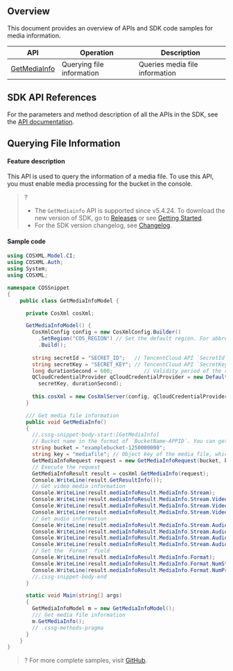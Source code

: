 ## Overview

This document provides an overview of APIs and SDK code samples for media information.

| API | Operation |  Description |
| ------------------------------------------------------------ | ------------------ | ---------------------------------- |
|  [GetMediaInfo](https://intl.cloud.tencent.com/document/product/436/46915)    |   Querying file information	 | Queries media file information      |

## SDK API References

For the parameters and method description of all the APIs in the SDK, see the [API documentation](https://cos-dotnet-sdk-doc-1253960454.file.myqcloud.com/).

## Querying File Information

#### Feature description

This API is used to query the information of a media file. To use this API, you must enable media processing for the bucket in the console.

>?
> - The `GetMediainfo` API is supported since v5.4.24. To download the new version of SDK, go to [Releases](https://github.com/tencentyun/qcloud-sdk-dotnet/releases) or see [Getting Started](https://intl.cloud.tencent.com/document/product/436/30594).
> - For the SDK version changelog, see [Changelog](https://github.com/tencentyun/qcloud-sdk-dotnet/blob/master/CHANGELOG.md).
> 


#### Sample code

[//]: #	".cssg-snippet-GetMediaInfoModel"

```cs
using COSXML.Model.CI;
using COSXML.Auth;
using System;
using COSXML;

namespace COSSnippet
{
    public class GetMediaInfoModel {

      private CosXml cosXml;

      GetMediaInfoModel() {
        CosXmlConfig config = new CosXmlConfig.Builder()
          .SetRegion("COS_REGION") // Set the default region. For abbreviations of COS regions, visit https://intl.cloud.tencent.com/document/product/436/6224. 
          .Build();
        
        string secretId = "SECRET_ID";   // TencentCloud API `SecretId`. For more information on how to get it, visit https://console.cloud.tencent.com/cam/capi.
        string secretKey = "SECRET_KEY"; // TencentCloud API `SecretKey`. For more information on how to get it, visit https://console.cloud.tencent.com/cam/capi.
        long durationSecond = 600;          // Validity period of the request signature in seconds
        QCloudCredentialProvider qCloudCredentialProvider = new DefaultQCloudCredentialProvider(secretId, 
          secretKey, durationSecond);
        
        this.cosXml = new CosXmlServer(config, qCloudCredentialProvider);
      }

      /// Get media file information
      public void GetMediaInfo()
      {
        //.cssg-snippet-body-start:[GetMediaInfo]
        // Bucket name in the format of `BucketName-APPID`. You can get the `APPID` by referring to https://console.cloud.tencent.com/developer.
        string bucket = "examplebucket-1250000000";
        string key = "mediafile"; // Object key of the media file, which should be replaced with the actual object key of the media file existing in the bucket
        GetMediaInfoRequest request = new GetMediaInfoRequest(bucket, key);
        // Execute the request
        GetMediaInfoResult result = cosXml.GetMediaInfo(request);
        Console.WriteLine(result.GetResultInfo());
        // Get video media information
        Console.WriteLine(result.mediaInfoResult.MediaInfo.Stream);
        Console.WriteLine(result.mediaInfoResult.MediaInfo.Stream.Video);
        Console.WriteLine(result.mediaInfoResult.MediaInfo.Stream.Video.Index);
        Console.WriteLine(result.mediaInfoResult.MediaInfo.Stream.Video.CodecName);
        // Get audio information
        Console.WriteLine(result.mediaInfoResult.MediaInfo.Stream.Audio);
        Console.WriteLine(result.mediaInfoResult.MediaInfo.Stream.Audio.Index);
        Console.WriteLine(result.mediaInfoResult.MediaInfo.Stream.Audio.CodecName);
        Console.WriteLine(result.mediaInfoResult.MediaInfo.Stream.Audio.CodecLongName);
        // Get the `Format` field
        Console.WriteLine(result.mediaInfoResult.MediaInfo.Format);
        Console.WriteLine(result.mediaInfoResult.MediaInfo.Format.NumStream);
        Console.WriteLine(result.mediaInfoResult.MediaInfo.Format.NumProgram);
        //.cssg-snippet-body-end
      }

      static void Main(string[] args)
      {
        GetMediaInfoModel m = new GetMediaInfoModel();
        /// Get media file information
        m.GetMediaInfo();
        // .cssg-methods-pragma
      }
    }
}
```

>? For more complete samples, visit [GitHub](https://github.com/tencentyun/cos-snippets/blob/master/dotnet/dist/GetMediaInfo.cs).
>

